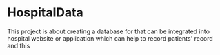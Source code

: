 # HospitalData
This project is about creating a database for that can be integrated into hospital website or application which can help to record patients' record and this 
